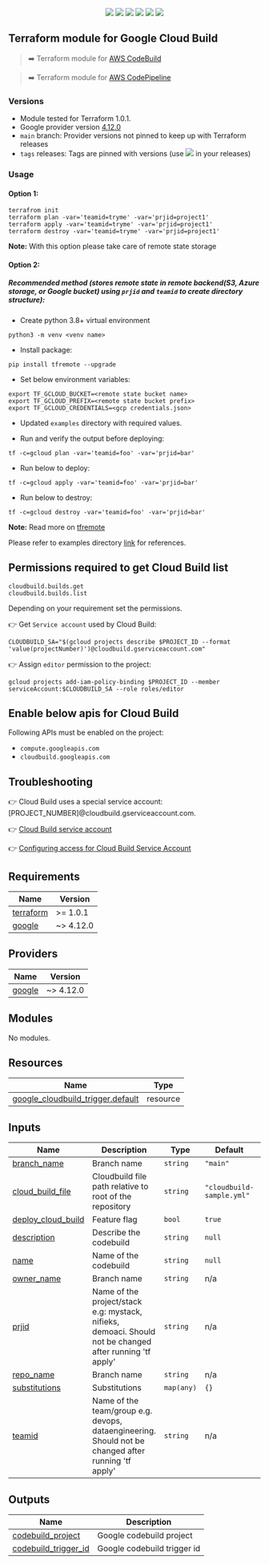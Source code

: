 <p align="center">
    <a href="https://github.com/tomarv2/terraform-google-cloud-build/actions/workflows/pre-commit.yml" alt="Pre Commit">
        <img src="https://github.com/tomarv2/terraform-google-cloud-build/actions/workflows/pre-commit.yml/badge.svg?branch=main" /></a>
    <a href="https://www.apache.org/licenses/LICENSE-2.0" alt="license">
        <img src="https://img.shields.io/github/license/tomarv2/terraform-google-cloud-build" /></a>
    <a href="https://github.com/tomarv2/terraform-google-cloud-build/tags" alt="GitHub tag">
        <img src="https://img.shields.io/github/v/tag/tomarv2/terraform-google-cloud-build" /></a>
    <a href="https://github.com/tomarv2/terraform-google-cloud-build/pulse" alt="Activity">
        <img src="https://img.shields.io/github/commit-activity/m/tomarv2/terraform-google-cloud-build" /></a>
    <a href="https://stackoverflow.com/users/6679867/tomarv2" alt="Stack Exchange reputation">
        <img src="https://img.shields.io/stackexchange/stackoverflow/r/6679867"></a>
    <a href="https://twitter.com/intent/follow?screen_name=varuntomar2019" alt="follow on Twitter">
        <img src="https://img.shields.io/twitter/follow/varuntomar2019?style=social&logo=twitter"></a>
</p>

## Terraform module for Google Cloud Build

> :arrow_right:  Terraform module for [AWS CodeBuild](https://registry.terraform.io/modules/tomarv2/codebuild/aws/latest)

> :arrow_right:  Terraform module for [AWS CodePipeline](https://registry.terraform.io/modules/tomarv2/codepipeline/aws/latest)

### Versions

- Module tested for Terraform 1.0.1.
- Google provider version [4.12.0](https://registry.terraform.io/providers/hashicorp/google/latest)
- `main` branch: Provider versions not pinned to keep up with Terraform releases
- `tags` releases: Tags are pinned with versions (use <a href="https://github.com/tomarv2/terraform-google-cloud-build/tags" alt="GitHub tag">
        <img src="https://img.shields.io/github/v/tag/tomarv2/terraform-google-cloud-build" /></a> in your releases)

### Usage

#### Option 1:

```
terrafrom init
terraform plan -var='teamid=tryme' -var='prjid=project1'
terraform apply -var='teamid=tryme' -var='prjid=project1'
terraform destroy -var='teamid=tryme' -var='prjid=project1'
```
**Note:** With this option please take care of remote state storage

#### Option 2:

##### Recommended method (stores remote state in remote backend(S3,  Azure storage, or Google bucket) using `prjid` and `teamid` to create directory structure):

- Create python 3.8+ virtual environment
```
python3 -m venv <venv name>
```

- Install package:
```
pip install tfremote --upgrade
```

- Set below environment variables:
```
export TF_GCLOUD_BUCKET=<remote state bucket name>
export TF_GCLOUD_PREFIX=<remote state bucket prefix>
export TF_GCLOUD_CREDENTIALS=<gcp credentials.json>
```

- Updated `examples` directory with required values.

- Run and verify the output before deploying:
```
tf -c=gcloud plan -var='teamid=foo' -var='prjid=bar'
```

- Run below to deploy:
```
tf -c=gcloud apply -var='teamid=foo' -var='prjid=bar'
```

- Run below to destroy:
```
tf -c=gcloud destroy -var='teamid=foo' -var='prjid=bar'
```

**Note:** Read more on [tfremote](https://github.com/tomarv2/tfremote)

Please refer to examples directory [link](examples) for references.

## Permissions required to get Cloud Build list

```
cloudbuild.builds.get
cloudbuild.builds.list
```

Depending on your requirement set the permissions.

:point_right: Get `Service account` used by Cloud Build:

```
CLOUDBUILD_SA="$(gcloud projects describe $PROJECT_ID --format 'value(projectNumber)')@cloudbuild.gserviceaccount.com"
```

:point_right: Assign `editor` permission to the project:

```
gcloud projects add-iam-policy-binding $PROJECT_ID --member serviceAccount:$CLOUDBUILD_SA --role roles/editor
```

## Enable below apis for Cloud Build

Following APIs must be enabled on the project:
- `compute.googleapis.com`
- `cloudbuild.googleapis.com`

## Troubleshooting

:point_right: Cloud Build uses a special service account: [PROJECT_NUMBER]@cloudbuild.gserviceaccount.com.

:point_right: [Cloud Build service account](https://cloud.google.com/build/docs/cloud-build-service-account)

:point_right: [Configuring access for Cloud Build Service Account](https://cloud.google.com/build/docs/securing-builds/configure-access-for-cloud-build-service-account)

<!-- BEGIN_TF_DOCS -->
## Requirements

| Name | Version |
|------|---------|
| <a name="requirement_terraform"></a> [terraform](#requirement\_terraform) | >= 1.0.1 |
| <a name="requirement_google"></a> [google](#requirement\_google) | ~> 4.12.0 |

## Providers

| Name | Version |
|------|---------|
| <a name="provider_google"></a> [google](#provider\_google) | ~> 4.12.0 |

## Modules

No modules.

## Resources

| Name | Type |
|------|------|
| [google_cloudbuild_trigger.default](https://registry.terraform.io/providers/hashicorp/google/latest/docs/resources/cloudbuild_trigger) | resource |

## Inputs

| Name | Description | Type | Default | Required |
|------|-------------|------|---------|:--------:|
| <a name="input_branch_name"></a> [branch\_name](#input\_branch\_name) | Branch name | `string` | `"main"` | no |
| <a name="input_cloud_build_file"></a> [cloud\_build\_file](#input\_cloud\_build\_file) | Cloudbuild file path relative to root of the repository | `string` | `"cloudbuild-sample.yml"` | no |
| <a name="input_deploy_cloud_build"></a> [deploy\_cloud\_build](#input\_deploy\_cloud\_build) | Feature flag | `bool` | `true` | no |
| <a name="input_description"></a> [description](#input\_description) | Describe the codebuild | `string` | `null` | no |
| <a name="input_name"></a> [name](#input\_name) | Name of the codebuild | `string` | `null` | no |
| <a name="input_owner_name"></a> [owner\_name](#input\_owner\_name) | Branch name | `string` | n/a | yes |
| <a name="input_prjid"></a> [prjid](#input\_prjid) | Name of the project/stack e.g: mystack, nifieks, demoaci. Should not be changed after running 'tf apply' | `string` | n/a | yes |
| <a name="input_repo_name"></a> [repo\_name](#input\_repo\_name) | Branch name | `string` | n/a | yes |
| <a name="input_substitutions"></a> [substitutions](#input\_substitutions) | Substitutions | `map(any)` | `{}` | no |
| <a name="input_teamid"></a> [teamid](#input\_teamid) | Name of the team/group e.g. devops, dataengineering. Should not be changed after running 'tf apply' | `string` | n/a | yes |

## Outputs

| Name | Description |
|------|-------------|
| <a name="output_codebuild_project"></a> [codebuild\_project](#output\_codebuild\_project) | Google codebuild project |
| <a name="output_codebuild_trigger_id"></a> [codebuild\_trigger\_id](#output\_codebuild\_trigger\_id) | Google codebuild trigger id |
<!-- END_TF_DOCS -->